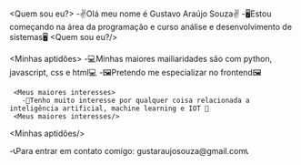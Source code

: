 <Quem sou eu?>
 -✌Olá meu nome é Gustavo Araújo Souza✌
 -🖥Estou começando na área da programação e curso análise e desenvolvimento de sistemas🖥
<Quem sou eu?/>

<Minhas aptidões>
 -💻Minhas maiores mailiaridades são com python, javascript, css e html💻
     <Meu estudo mais focado>
       -🖼Pretendo me especializar no frontend🖼
     <Meu estudo mais focado/>
     
     <Meus maiores interesses>
       -🤖Tenho muito interesse por qualquer coisa relacionada a inteligência artificial, machine learning e IOT 🤖
     <Meus maiores interesses/>
<Minhas aptidões/>

<Meus contatos>
 -📞Para entrar em contato comigo: gustaraujosouza@gmail.com📞
<Meus contatos/>
